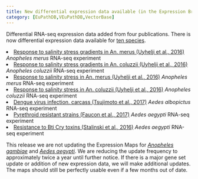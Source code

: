 ```yaml
---
title: New differential expression data available (in the Expression Browser)
category: [EuPathDB,VEuPathDB,VectorBase]
---
```

Differential RNA-seq expression data added from four publications. There is now differential expression data available for <a href="/search/site/*?&site=%22Expression%22&bundle_name=%22Experiment%22">ten species</a>.
<li>
<a href="/expression-browser/experiment/SRP065966.2">Response to salinity stress gradients in An. merus (Uyhelji et al., 2016)</a> <i>Anopheles merus</i> RNA-seq experiment</li>
<li>
<a href="/expression-browser/experiment/SRP065966.1">Response to salinity stress gradients in An. coluzzii (Uyhelji et al., 2016)</a> <i>Anopheles coluzzii</i> RNA-seq experiment</li>
<li>
<a href="/expression-browser/experiment/SRP044683.2">Response to salinity stress in An. merus (Uyhelji et al., 2016)</a> <i>Anopheles merus</i> RNA-seq experiment</li>
<li>
<a href="/expression-browser/experiment/SRP044683.1">Response to salinity stress in An. coluzzii (Uyhelji et al., 2016)</a> <i>Anopheles coluzzii</i> RNA-seq experiment</li>
<li>
<a href="/expression-browser/experiment/SRP077936.1">Dengue virus infection, carcass (Tsujimoto et al., 2017)</a> <i>Aedes albopictus</i> RNA-seq experiment</li>
<li>
<a href="/expression-browser/experiment/ERP017343">Pyrethroid resistant strains (Faucon et al., 2017)</a> <i>Aedes aegypti</i> RNA-seq experiment</li>
<li>
<a href="/expression-browser/experiment/">Resistance to Bti Cry toxins (Stalinski et al., 2016)</a> <i>Aedes aegypti</i> RNA-seq experiment</li>
</ul>
</p>
<p>
This release we are not updating the Expression Maps for <a href="/expression-map/Anopheles_gambiae/current/"><i>Anopheles gambiae</i></a> and <a href="/expression-map/Aedes_aegypti/current/"><i>Aedes aegypti</i></a>. We are reducing the update frequency to approximately twice a year until further notice.  If there is a major gene set update or addition of new expression data, we will make additional updates.  The maps should still be perfectly usable even if a few months out of date.

